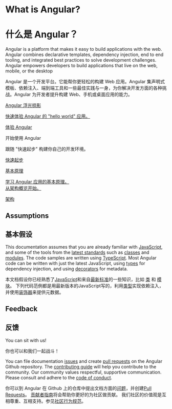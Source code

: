 <h1 class="no-toc">What is Angular?</h1>
<h1 class="no-toc">什么是 Angular？</h1>

Angular is a platform that makes it easy to build applications with the web. Angular combines declarative templates, dependency injection, end to end tooling, and integrated best practices to solve development challenges. Angular empowers developers to build applications that live on the web, mobile, or the desktop

Angular 是一个开发平台。它能帮你更轻松的构建 Web 应用。Angular 集声明式模板、依赖注入、端到端工具和一些最佳实践与一身，为你解决开发方面的各种挑战。Angular 为开发者提升构建 Web、手机或桌面应用的能力。

<div class="card-container">
  <a href="generated/live-examples/quickstart/eplnkr.html" target="_blank" class="docs-card"
    title="通过线上编程环境体验 Angular">
      <section>Angular 浮光掠影</section>
      <p>快速体验 Angular 的 "hello world" 应用。</p>
      <p class="card-footer">体验 Angular</p>
  </a>

  <div class="docs-card">
      <section>开始使用 Angular</section>
      <p>跟随 "快速起步" 构建你自己的开发环境。</p>
      <p class="card-footer" >
        <a href="guide/quickstart" title="Angular 快速起步">快速起步</a>
      </p>
  </div>

  <a href="guide/architecture" class="docs-card" title="Angular 架构">
      <section>基本原理</section>
      <p>学习 Angular 应用的基本原理。<br/>从架构概览开始。</p>
      <p class="card-footer">架构</p>
  </a>
</div>

## Assumptions

## 基本假设

This documentation assumes that you are already familiar with
[JavaScript](https://developer.mozilla.org/en-US/docs/Web/JavaScript/A_re-introduction_to_JavaScript "Learn JavaScript"),
and some of the tools from the
[latest standards](https://babeljs.io/learn-es2015/ "Latest JavaScript standards") such as
[classes](https://developer.mozilla.org/en-US/docs/Web/JavaScript/Reference/Classes "ES2015 Classes")
and [modules](https://developer.mozilla.org/en-US/docs/Web/JavaScript/Reference/Statements/import "ES2015 Modules").
The code samples are written using [TypeScript](https://www.typescriptlang.org/ "TypeScript").
Most Angular code can be written with just the latest JavaScript,
using [types](https://www.typescriptlang.org/docs/handbook/classes.html "TypeScript Types") for dependency injection,
and using [decorators](https://www.typescriptlang.org/docs/handbook/decorators.html "Decorators") for metadata.

本文档假设你已经熟悉了[JavaScript](https://developer.mozilla.org/en-US/docs/Web/JavaScript/A_re-introduction_to_JavaScript "学习 JavaScript")和来自[最新标准](https://babeljs.io/learn-es2015/ "Latest JavaScript standards")的一些知识，比如 [类](https://developer.mozilla.org/en-US/docs/Web/JavaScript/Reference/Classes "ES2015 类") 和 [模块](https://developer.mozilla.org/en-US/docs/Web/JavaScript/Reference/Statements/import "ES2015 模块")。
下列代码范例都是用最新版本的JavaScript写的，利用[类型](https://www.typescriptlang.org/docs/handbook/classes.html "TypeScript 类型")实现依赖注入，并使用[装饰器](https://www.typescriptlang.org/docs/handbook/decorators.html "装饰器")来提供元数据。

## Feedback

## 反馈

You can sit with us!

你也可以和我们一起战斗！

You can file documentation
[issues](https://github.com/angular/angular/issues "Angular Github issues") and create
[pull requests](https://github.com/angular/angular/pulls "Angular Github pull requests")
on the Angular Github repository.
The [contributing guide](https://github.com/angular/angular/blob/master/CONTRIBUTING.md "Contributing guide")
will help you contribute to the community.
Our community values  respectful, supportive communication.
Please consult and adhere to the
[code of conduct](https://github.com/angular/code-of-conduct/blob/master/CODE_OF_CONDUCT.md "contributor code of conduct").

你可以到 Angular 在 Github 上的仓库中提出文档方面的[问题](https://github.com/angular/angular/issues "Angular Github issues")，并创建[Pull Requests](https://github.com/angular/angular/pulls "Angular Github pull requests")。
[贡献者指南](https://github.com/angular/angular/blob/master/CONTRIBUTING.md "贡献者指南")将会帮助你更好的为社区做贡献。
我们社区的价值观是互相尊重、互相支持。参见[社区行为规范](https://github.com/angular/code-of-conduct/blob/master/CODE_OF_CONDUCT.md "contributor code of conduct")。